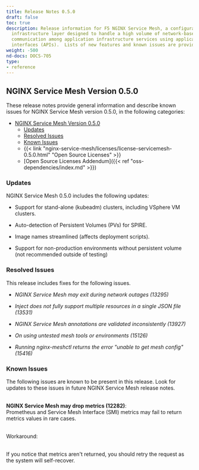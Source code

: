 ```yaml
---
title: Release Notes 0.5.0
draft: false
toc: true
description: Release information for F5 NGINX Service Mesh, a configurable, low‑latency
  infrastructure layer designed to handle a high volume of network‑based interprocess
  communication among application infrastructure services using application programming
  interfaces (APIs).  Lists of new features and known issues are provided.
weight: -500
nd-docs: DOCS-705
type:
- reference
---
```


## NGINX Service Mesh Version 0.5.0

<!-- vale off -->

These release notes provide general information and describe known issues for NGINX Service Mesh version 0.5.0, in the following categories:

- [NGINX Service Mesh Version 0.5.0](#nginx-service-mesh-version-050)
  - [Updates](#updates)
  - [Resolved Issues](#resolved-issues)
  - [Known Issues](#known-issues)
  - {{< link "nginx-service-mesh/licenses/license-servicemesh-0.5.0.html" "Open Source Licenses" >}}
  - [Open Source Licenses Addendum]({{< ref "oss-dependencies/index.md" >}})

<span id="050-updates"></a>

### Updates

NGINX Service Mesh 0.5.0 includes the following updates:


- Support for stand-alone (kubeadm) clusters, including VSphere VM clusters.

- Auto-detection of Persistent Volumes (PVs) for SPIRE.

- Image names streamlined (affects deployment scripts).

- Support for non-production environments without persistent volume (not recommended outside of testing)

<span id="050-resolved"></a>

### Resolved Issues

This release includes fixes for the following issues.



- *NGINX Service Mesh may exit during network outages (13295)*



- *Inject does not fully support multiple resources in a single JSON file (13531)*



- *NGINX Service Mesh annotations are validated inconsistently (13927)*



- *On using untested mesh tools or environments (15126)*



- *Running nginx-meshctl returns the error "unable to get mesh config" (15416)*



<span id="050-issues"></a>

### Known Issues

The following issues are known to be present in this release. Look for updates to these issues in future NGINX Service Mesh release notes.
<br/><br/>


**NGINX Service Mesh may drop metrics (12282)**:
  <br/>
  Prometheus and Service Mesh Interface (SMI) metrics may fail to return metrics values in rare cases.

  <br/>
  Workaround:
  <br/><br/>

  If you notice that metrics aren't returned, you should retry the request as the system will self-recover.
